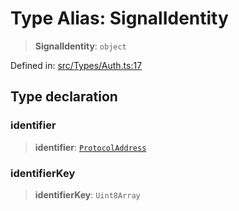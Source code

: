 # Type Alias: SignalIdentity

> **SignalIdentity**: `object`

Defined in: [src/Types/Auth.ts:17](https://github.com/Fokusdotid/bail/blob/c004679536d41fcf32da31cecf70d3991dfa31b5/src/Types/Auth.ts#L17)

## Type declaration

### identifier

> **identifier**: [`ProtocolAddress`](ProtocolAddress.md)

### identifierKey

> **identifierKey**: `Uint8Array`
